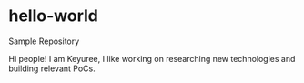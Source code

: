 # hello-world
Sample Repository

Hi people!
I am Keyuree, I like working on researching new technologies and building relevant PoCs.
